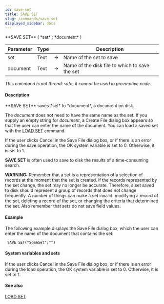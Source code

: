 ```yaml
---
id: save-set
title: SAVE SET
slug: /commands/save-set
displayed_sidebar: docs
---
```


<!--REF #_command_.SAVE SET.Syntax-->**SAVE SET** ( *set* ; *document* )<!-- END REF-->
<!--REF #_command_.SAVE SET.Params-->
| Parameter | Type |  | Description |
| --- | --- | --- | --- |
| set | Text | &#8594;  | Name of the set to save |
| document | Text | &#8594;  | Name of the disk file to which to save the set |

<!-- END REF-->

*This command is not thread-safe, it cannot be used in preemptive code.*


#### Description 

<!--REF #_command_.SAVE SET.Summary-->**SAVE SET** saves *set* to *document*, a document on disk.<!-- END REF-->

The *document* does not need to have the same name as the set. If you supply an empty string for *document*, a Create File dialog box appears so that the user can enter the name of the document. You can load a saved set with the [LOAD SET](load-set.md) command.

If the user clicks Cancel in the Save File dialog box, or if there is an error during the save operation, the OK system variable is set to 0\. Otherwise, it is set to 1.

**SAVE SET** is often used to save to disk the results of a time-consuming search.

**WARNING:** Remember that a set is a representation of a selection of records at the moment that the set is created. If the records represented by the set change, the set may no longer be accurate. Therefore, a set saved to disk should represent a group of records that does not change frequently. A number of things can make a set invalid: modifying a record of the set, deleting a record of the set, or changing the criteria that determined the set. Also remember that sets do not save field values.

#### Example 

The following example displays the Save File dialog box, which the user can enter the name of the document that contains the set:

```4d
 SAVE SET("SomeSet";"")
```

#### System variables and sets 

If the user clicks Cancel in the Save File dialog box, or if there is an error during the load operation, the OK system variable is set to 0\. Otherwise, it is set to 1.

#### See also 

[LOAD SET](load-set.md)  